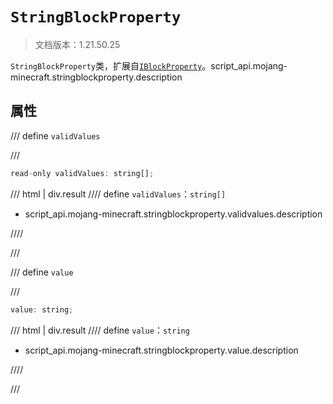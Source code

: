 # `StringBlockProperty`

> 文档版本：1.21.50.25

`StringBlockProperty`类，扩展自[`IBlockProperty`](./iblockproperty.md)。script_api.mojang-minecraft.stringblockproperty.description

## 属性

/// define
`validValues`


///

```js
read-only validValues: string[];
```

/// html | div.result
//// define
`validValues`：`string[]`

- script_api.mojang-minecraft.stringblockproperty.validvalues.description


////

///


/// define
`value`


///

```js
value: string;
```

/// html | div.result
//// define
`value`：`string`

- script_api.mojang-minecraft.stringblockproperty.value.description


////

///

